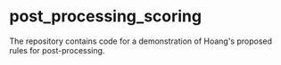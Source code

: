 # post_processing_scoring
The repository contains code for a demonstration of Hoang's proposed rules for post-processing.